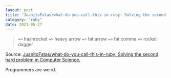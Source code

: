 ```yaml
---
layout: post
title: "JuanitoFatas/what-do-you-call-this-in-ruby: Solving the second hard problem in Computer Science."
category: "ruby"
date: 2021-05-27
---
```


> `=>`	hashrocket
> `=>`	heavy arrow
> `=>`	fat arrow
> `=>`	fat comma
> `=>`	rocket dagger

Source: [JuanitoFatas/what-do-you-call-this-in-ruby: Solving the second hard problem in Computer Science.](https://github.com/JuanitoFatas/what-do-you-call-this-in-ruby)

Programmers are weird.
